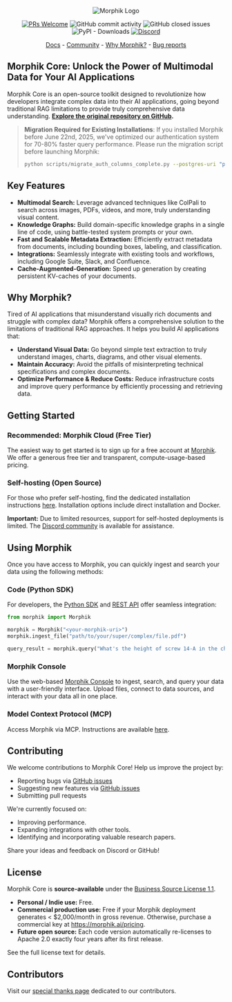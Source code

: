 <p align="center">
  <img alt="Morphik Logo" src="assets/morphik_logo.png">
</p>
<p align="center">
  <a href='http://makeapullrequest.com'><img alt='PRs Welcome' src='https://img.shields.io/badge/PRs-welcome-brightgreen.svg?style=shields'/></a>
  <img alt="GitHub commit activity" src="https://img.shields.io/github/commit-activity/m/morphik-org/morphik-core"/>
  <img alt="GitHub closed issues" src="https://img.shields.io/github/issues-closed/morphik-org/morphik-core"/>
  <img alt="PyPI - Downloads" src="https://img.shields.io/pypi/dm/morphik">
  <a href="https://discord.gg/BwMtv3Zaju"><img alt="Discord" src="https://img.shields.io/discord/1336524712817332276?logo=discord&label=discord"></a>
</p>

<!-- add a roadmap! - <a href="https://morphik.ai/roadmap">Roadmap</a> - -->
<!-- Add a changelog! - <a href="https://morphik.ai/changelog">Changelog</a> -->

<p align="center">
  <a href="https://morphik.ai/docs">Docs</a> - <a href="https://discord.gg/BwMtv3Zaju">Community</a> - <a href="https://morphik.ai/docs/blogs/gpt-vs-morphik-multimodal">Why Morphik?</a> - <a href="https://github.com/morphik-org/morphik-core/issues/new?assignees=&labels=bug&template=bug_report.md">Bug reports</a>
</p>

## Morphik Core: Unlock the Power of Multimodal Data for Your AI Applications

Morphik Core is an open-source toolkit designed to revolutionize how developers integrate complex data into their AI applications, going beyond traditional RAG limitations to provide truly comprehensive data understanding.  **[Explore the original repository on GitHub](https://github.com/morphik-org/morphik-core).**

> **Migration Required for Existing Installations**: If you installed Morphik before June 22nd, 2025, we've optimized our authentication system for 70-80% faster query performance. Please run the migration script before launching Morphik:
> ```bash
> python scripts/migrate_auth_columns_complete.py --postgres-uri "postgresql+asyncpg://user:pass@host:port/db"
> ```

## Key Features

*   **Multimodal Search:** Leverage advanced techniques like ColPali to search across images, PDFs, videos, and more, truly understanding visual content.
*   **Knowledge Graphs:** Build domain-specific knowledge graphs in a single line of code, using battle-tested system prompts or your own.
*   **Fast and Scalable Metadata Extraction:** Efficiently extract metadata from documents, including bounding boxes, labeling, and classification.
*   **Integrations:** Seamlessly integrate with existing tools and workflows, including Google Suite, Slack, and Confluence.
*   **Cache-Augmented-Generation:** Speed up generation by creating persistent KV-caches of your documents.

## Why Morphik?

Tired of AI applications that misunderstand visually rich documents and struggle with complex data? Morphik offers a comprehensive solution to the limitations of traditional RAG approaches. It helps you build AI applications that:

*   **Understand Visual Data:** Go beyond simple text extraction to truly understand images, charts, diagrams, and other visual elements.
*   **Maintain Accuracy:** Avoid the pitfalls of misinterpreting technical specifications and complex documents.
*   **Optimize Performance & Reduce Costs:** Reduce infrastructure costs and improve query performance by efficiently processing and retrieving data.

## Getting Started

### Recommended: Morphik Cloud (Free Tier)

The easiest way to get started is to sign up for a free account at [Morphik](https://www.morphik.ai/signup). We offer a generous free tier and transparent, compute-usage-based pricing.

### Self-hosting (Open Source)

For those who prefer self-hosting, find the dedicated installation instructions [here](https://morphik.ai/docs/getting-started).  Installation options include direct installation and Docker.

**Important:**  Due to limited resources, support for self-hosted deployments is limited. The [Discord community](https://discord.gg/BwMtv3Zaju) is available for assistance.

## Using Morphik

Once you have access to Morphik, you can quickly ingest and search your data using the following methods:

### Code (Python SDK)

For developers, the [Python SDK](https://morphik.ai/docs/python-sdk/morphik) and [REST API](https://morphik.ai/docs/api-reference/health-check) offer seamless integration:

```python
from morphik import Morphik

morphik = Morphik("<your-morphik-uri>")
morphik.ingest_file("path/to/your/super/complex/file.pdf")

query_result = morphik.query("What's the height of screw 14-A in the chair assembly instructions?")
```

### Morphik Console

Use the web-based [Morphik Console](<>) to ingest, search, and query your data with a user-friendly interface.  Upload files, connect to data sources, and interact with your data all in one place.

### Model Context Protocol (MCP)

Access Morphik via MCP. Instructions are available [here](https://morphik.ai/docs/using-morphik/mcp).

## Contributing

We welcome contributions to Morphik Core!  Help us improve the project by:

*   Reporting bugs via [GitHub issues](https://github.com/morphik-org/morphik-core/issues)
*   Suggesting new features via [GitHub issues](https://github.com/morphik-org/morphik-core/issues)
*   Submitting pull requests

We're currently focused on:

*   Improving performance.
*   Expanding integrations with other tools.
*   Identifying and incorporating valuable research papers.

Share your ideas and feedback on Discord or GitHub!

## License

Morphik Core is **source-available** under the [Business Source License 1.1](./LICENSE).

*   **Personal / Indie use:** Free.
*   **Commercial production use:** Free if your Morphik deployment generates < $2,000/month in gross revenue. Otherwise, purchase a commercial key at <https://morphik.ai/pricing>.
*   **Future open source:** Each code version automatically re-licenses to Apache 2.0 exactly four years after its first release.

See the full license text for details.

## Contributors

Visit our [special thanks page](https://morphik.ai/docs/special-thanks) dedicated to our contributors.